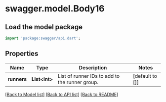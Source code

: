 # swagger.model.Body16

## Load the model package
```dart
import 'package:swagger/api.dart';
```

## Properties
Name | Type | Description | Notes
------------ | ------------- | ------------- | -------------
**runners** | **List&lt;int&gt;** | List of runner IDs to add to the runner group. | [default to []]

[[Back to Model list]](../README.md#documentation-for-models) [[Back to API list]](../README.md#documentation-for-api-endpoints) [[Back to README]](../README.md)


